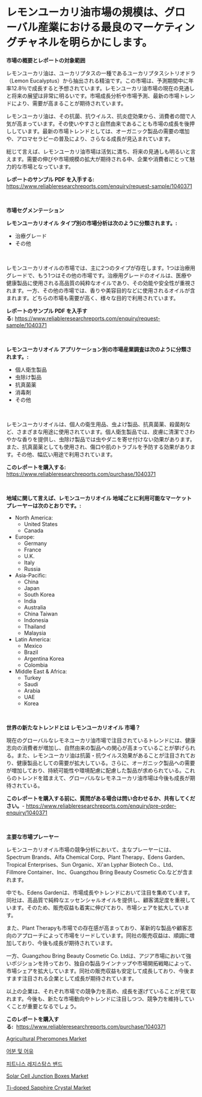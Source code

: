 <p><h1>レモンユーカリ油市場の規模は、グローバル産業における最良のマーケティングチャネルを明らかにします。</h1></p><p><strong>市場の概要とレポートの対象範囲</strong></p>
<p><p>レモンユーカリ油は、ユーカリプタスの一種であるユーカリプタスシトリオドラ（Lemon Eucalyptus）から抽出される精油です。この市場は、予測期間中に年率12.8％で成長すると予想されています。レモンユーカリ油市場の現在の見通しと将来の展望は非常に明るいです。市場成長分析や市場予測、最新の市場トレンドにより、需要が高まることが期待されています。</p><p>レモンユーカリ油は、その抗菌、抗ウイルス、抗炎症効果から、消費者の間で人気が高まっています。その使いやすさと自然由来であることも市場の成長を後押ししています。最新の市場トレンドとしては、オーガニック製品の需要の増加や、アロマセラピーの普及により、さらなる成長が見込まれています。</p><p>総じて言えば、レモンユーカリ油市場は活気に満ち、将来の見通しも明るいと言えます。需要の伸びや市場規模の拡大が期待される中、企業や消費者にとって魅力的な市場となっています。</p></p>
<p><strong>レポートのサンプル PDF を入手する:</strong> <a href="https://www.reliableresearchreports.com/enquiry/request-sample/1040371">https://www.reliableresearchreports.com/enquiry/request-sample/1040371</a></p>
<p>&nbsp;</p>
<p><strong>市場セグメンテーション</strong></p>
<p><strong>レモンユーカリオイル タイプ別の市場分析は次のように分類されます。:</strong></p>
<p><ul><li>治療グレード</li><li>その他</li></ul></p>
<p>&nbsp;</p>
<p><p>レモンユーカリオイルの市場では、主に2つのタイプが存在します。1つは治療用グレードで、もう1つはその他の市場です。治療用グレードのオイルは、医療や健康製品に使用される高品質の純粋なオイルであり、その効能や安全性が重視されます。一方、その他の市場では、香りや美容目的などに使用されるオイルが含まれます。どちらの市場も需要が高く、様々な目的で利用されています。</p></p>
<p><strong>レポートのサンプル PDF を入手する:</strong>&nbsp;<a href="https://www.reliableresearchreports.com/enquiry/request-sample/1040371">https://www.reliableresearchreports.com/enquiry/request-sample/1040371</a></p>
<p>&nbsp;</p>
<p><strong> レモンユーカリオイル アプリケーション別の市場産業調査は次のように分類されます。:</strong></p>
<p><ul><li>個人衛生製品</li><li>虫除け製品</li><li>抗真菌薬</li><li>消毒剤</li><li>その他</li></ul></p>
<p>&nbsp;</p>
<p><p>レモンユーカリオイルは、個人の衛生用品、虫よけ製品、抗真菌薬、殺菌剤など、さまざまな用途に使用されています。個人衛生製品では、皮膚に清潔でさわやかな香りを提供し、虫除け製品では虫やダニを寄せ付けない効果があります。また、抗真菌薬としても使用され、傷口や肌のトラブルを予防する効果があります。その他、幅広い用途で利用されています。</p></p>
<p><strong>このレポートを購入する:</strong>&nbsp; <a href="https://www.reliableresearchreports.com/purchase/1040371">https://www.reliableresearchreports.com/purchase/1040371</a></p>
<p>&nbsp;</p>
<p><strong>地域に関して言えば、レモンユーカリオイル 地域ごとに利用可能なマーケットプレーヤーは次のとおりです。:</strong></p>
<p><ul>
    <li>
        North America:
        <ul>
            <li>United States</li>
            <li>Canada</li>
        </ul>
    </li>
    <li>
        Europe:
        <ul>
            <li>Germany</li>
            <li>France</li>
            <li>U.K.</li>
            <li>Italy</li>
            <li>Russia</li>
        </ul>
    </li>
    <li>
        Asia-Pacific:
        <ul>
            <li>China</li>
            <li>Japan</li>
            <li>South Korea</li>
            <li>India</li>
            <li>Australia</li>
            <li>China Taiwan</li>
            <li>Indonesia</li>
            <li>Thailand</li>
            <li>Malaysia</li>
        </ul>
    </li>
    <li>
        Latin America:
        <ul>
            <li>Mexico</li>
            <li>Brazil</li>
            <li>Argentina Korea</li>
            <li>Colombia</li>
        </ul>
    </li>
    <li>
        Middle East & Africa:
        <ul>
            <li>Turkey</li>
            <li>Saudi</li>
            <li>Arabia</li>
            <li>UAE</li>
            <li>Korea</li>
        </ul>
    </li>
    </ul></p>
<p>&nbsp;</p>
<p><strong>世界の新たなトレンドとは レモンユーカリオイル 市場？</strong></p>
<p><p>現在のグローバルなレモネユーカリ油市場で注目されているトレンドには、健康志向の消費者が増加し、自然由来の製品への関心が高まっていることが挙げられる。また、レモンユーカリ油は抗菌・抗ウイルス効果があることが注目されており、健康製品としての需要が拡大している。さらに、オーガニック製品への需要が増加しており、持続可能性や環境配慮に配慮した製品が求められている。これらのトレンドを踏まえて、グローバルなレモネユーカリ油市場は今後も成長が期待されている。</p></p>
<p><strong>このレポートを購入する前に、質問がある場合は問い合わせるか、共有してください。</strong>- <a href="https://www.reliableresearchreports.com/enquiry/pre-order-enquiry/1040371">https://www.reliableresearchreports.com/enquiry/pre-order-enquiry/1040371</a></p>
<p>&nbsp;</p>
<p><strong>主要な市場プレーヤー</strong></p>
<p><p>レモンユーカリオイル市場の競争分析において、主なプレーヤーには、Spectrum Brands、Alfa Chemical Corp、Plant Therapy、Edens Garden、Tropical Enterprises、Sun Organic、Xi'an Lyphar Biotech Co.、Ltd、Fillmore Container、Inc、Guangzhou Bring Beauty Cosmetic Co.などが含まれます。</p><p>中でも、Edens Gardenは、市場成長やトレンドにおいて注目を集めています。同社は、高品質で純粋なエッセンシャルオイルを提供し、顧客満足度を重視しています。そのため、販売収益も着実に伸びており、市場シェアを拡大しています。</p><p>また、Plant Therapyも市場での存在感が高まっており、革新的な製品や顧客志向のアプローチによって市場をリードしています。同社の販売収益は、順調に増加しており、今後も成長が期待されています。</p><p>一方、Guangzhou Bring Beauty Cosmetic Co. Ltdは、アジア市場において強いポジションを持っており、独自の製品ラインナップや市場開拓戦略によって、市場シェアを拡大しています。同社の販売収益も安定して成長しており、今後ますます注目される企業として成長が期待されています。</p><p>以上の企業は、それぞれ市場での競争力を高め、成長を遂げていることが見て取れます。今後も、新たな市場動向やトレンドに注目しつつ、競争力を維持していくことが重要となるでしょう。</p></p>
<p><strong>このレポートを購入する:</strong>&nbsp;&nbsp;<a href="https://www.reliableresearchreports.com/purchase/1040371">https://www.reliableresearchreports.com/purchase/1040371</a></p>
<p><p><a href="https://github.com/vimar16th/Market-Research-Report-List-3/blob/main/agricultural-pheromones-market.md">Agricultural Pheromones Market</a></p><p><a href="https://github.com/laholand/Market-Research-Report-List-2/blob/main/9875274187338.md">어분 및 어유</a></p><p><a href="https://github.com/vsnao330707/Market-Research-Report-List-1/blob/main/8054116187339.md">피트니스 레지스탕스 밴드</a></p><p><a href="https://issuu.com/reportprime-2/docs/solar-cell-junction-boxes-market-size-2030.pptx">Solar Cell Junction Boxes Market</a></p><p><a href="https://meowing-lemming-dd3.notion.site/Ti-doped-Sapphire-Crystal-Market-Research-Report-Unlocks-Analysis-on-the-Market-Financial-Status-Ma-7e0c79e5fb384ebdad706bf272ab8262">Ti-doped Sapphire Crystal Market</a></p></p>